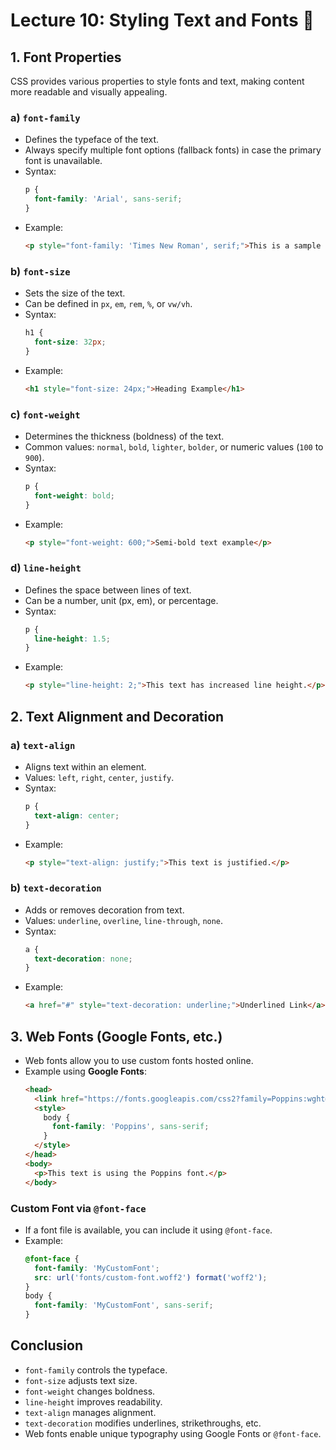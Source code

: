 # **Lecture 10: Styling Text and Fonts** 🎨

## **1. Font Properties**
CSS provides various properties to style fonts and text, making content more readable and visually appealing.

### **a) `font-family`**
- Defines the typeface of the text.
- Always specify multiple font options (fallback fonts) in case the primary font is unavailable.
- Syntax:
  ```css
  p {
    font-family: 'Arial', sans-serif;
  }
  ```
- Example:
  ```html
  <p style="font-family: 'Times New Roman', serif;">This is a sample text.</p>
  ```

### **b) `font-size`**
- Sets the size of the text.
- Can be defined in `px`, `em`, `rem`, `%`, or `vw/vh`.
- Syntax:
  ```css
  h1 {
    font-size: 32px;
  }
  ```
- Example:
  ```html
  <h1 style="font-size: 24px;">Heading Example</h1>
  ```

### **c) `font-weight`**
- Determines the thickness (boldness) of the text.
- Common values: `normal`, `bold`, `lighter`, `bolder`, or numeric values (`100` to `900`).
- Syntax:
  ```css
  p {
    font-weight: bold;
  }
  ```
- Example:
  ```html
  <p style="font-weight: 600;">Semi-bold text example</p>
  ```

### **d) `line-height`**
- Defines the space between lines of text.
- Can be a number, unit (px, em), or percentage.
- Syntax:
  ```css
  p {
    line-height: 1.5;
  }
  ```
- Example:
  ```html
  <p style="line-height: 2;">This text has increased line height.</p>
  ```

## **2. Text Alignment and Decoration**

### **a) `text-align`**
- Aligns text within an element.
- Values: `left`, `right`, `center`, `justify`.
- Syntax:
  ```css
  p {
    text-align: center;
  }
  ```
- Example:
  ```html
  <p style="text-align: justify;">This text is justified.</p>
  ```

### **b) `text-decoration`**
- Adds or removes decoration from text.
- Values: `underline`, `overline`, `line-through`, `none`.
- Syntax:
  ```css
  a {
    text-decoration: none;
  }
  ```
- Example:
  ```html
  <a href="#" style="text-decoration: underline;">Underlined Link</a>
  ```

## **3. Web Fonts (Google Fonts, etc.)**
- Web fonts allow you to use custom fonts hosted online.
- Example using **Google Fonts**:
  ```html
  <head>
    <link href="https://fonts.googleapis.com/css2?family=Poppins:wght@300;400;700&display=swap" rel="stylesheet">
    <style>
      body {
        font-family: 'Poppins', sans-serif;
      }
    </style>
  </head>
  <body>
    <p>This text is using the Poppins font.</p>
  </body>
  ```

### **Custom Font via `@font-face`**
- If a font file is available, you can include it using `@font-face`.
- Example:
  ```css
  @font-face {
    font-family: 'MyCustomFont';
    src: url('fonts/custom-font.woff2') format('woff2');
  }
  body {
    font-family: 'MyCustomFont', sans-serif;
  }
  ```

## **Conclusion**
- `font-family` controls the typeface.
- `font-size` adjusts text size.
- `font-weight` changes boldness.
- `line-height` improves readability.
- `text-align` manages alignment.
- `text-decoration` modifies underlines, strikethroughs, etc.
- Web fonts enable unique typography using Google Fonts or `@font-face`.



